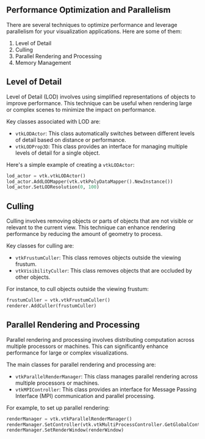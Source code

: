 ## Performance Optimization and Parallelism

There are several techniques to optimize performance and leverage parallelism for your visualization applications. Here are some of them:

1. Level of Detail
2. Culling
3. Parallel Rendering and Processing
4. Memory Management

## Level of Detail

Level of Detail (LOD) involves using simplified representations of objects to improve performance. This technique can be useful when rendering large or complex scenes to minimize the impact on performance.

Key classes associated with LOD are:

- `vtkLODActor`: This class automatically switches between different levels of detail based on distance or performance.
- `vtkLODProp3D`: This class provides an interface for managing multiple levels of detail for a single object.

Here's a simple example of creating a `vtkLODActor`:

```python
lod_actor = vtk.vtkLODActor()
lod_actor.AddLODMapper(vtk.vtkPolyDataMapper().NewInstance())
lod_actor.SetLODResolution(0, 100)
```

## Culling

Culling involves removing objects or parts of objects that are not visible or relevant to the current view. This technique can enhance rendering performance by reducing the amount of geometry to process.

Key classes for culling are:

- `vtkFrustumCuller`: This class removes objects outside the viewing frustum.
- `vtkVisibilityCuller`: This class removes objects that are occluded by other objects.

For instance, to cull objects outside the viewing frustum:

```python
frustumCuller = vtk.vtkFrustumCuller()
renderer.AddCuller(frustumCuller)
```

## Parallel Rendering and Processing

Parallel rendering and processing involves distributing computation across multiple processors or machines. This can significantly enhance performance for large or complex visualizations.

The main classes for parallel rendering and processing are:

- `vtkParallelRenderManager`: This class manages parallel rendering across multiple processors or machines.
- `vtkMPIController`: This class provides an interface for Message Passing Interface (MPI) communication and parallel processing.

For example, to set up parallel rendering:

```python
renderManager = vtk.vtkParallelRenderManager()
renderManager.SetController(vtk.vtkMultiProcessController.GetGlobalController())
renderManager.SetRenderWindow(renderWindow)
```
